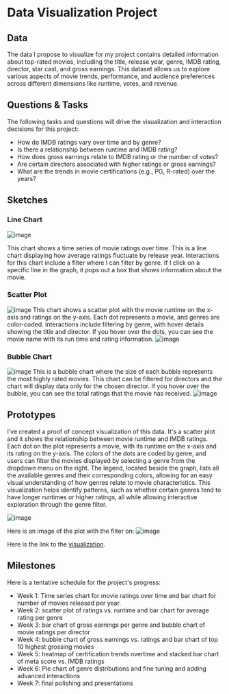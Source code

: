 # Data Visualization Project

## Data

The data I propose to visualize for my project contains detailed information about top-rated movies, including the title, release year, genre, IMDB rating, director, star cast, and gross earnings. This dataset allows us to explore various aspects of movie trends, performance, and audience preferences across different dimensions like runtime, votes, and revenue.

## Questions & Tasks

The following tasks and questions will drive the visualization and interaction decisions for this project:

* How do IMDB ratings vary over time and by genre?
* Is there a relationship between runtime and IMDB rating?
* How does gross earnings relate to IMDB rating or the number of votes?
* Are certain directors associated with higher ratings or gross earnings?
* What are the trends in movie certifications (e.g., PG, R-rated) over the years?
  
## Sketches

### Line Chart
![image](https://github.com/user-attachments/assets/26ada15e-7058-4f75-844d-37409fd2c715)

This chart shows a time series of movie ratings over time. This is a line chart displaying how average ratings fluctuate by release year. Interactions for this chart include a filter where I can filter by genre. If I click on a specific line in the graph, it pops out a box that shows information about the movie. 

### Scatter Plot
![image](https://github.com/user-attachments/assets/3cb95b2f-002a-46e8-9694-72f5e53e011a)
This chart shows a scatter plot with the movie runtime on the x-axis and ratings on the y-axis. Each dot represents a movie, and genres are color-coded. Interactions include filtering by genre, with hover details showing the title and director. If you hover over the dots, you can see the movie name with its run time and rating information.
![image](https://github.com/user-attachments/assets/74b1715c-21a7-404b-b984-409db3c24891)

### Bubble Chart
![image](https://github.com/user-attachments/assets/ba22d872-3c31-4e1a-bab8-f9ea8fa45fe2)
This is a bubble chart where the size of each bubble represents the most highly rated movies. This chart can be filtered for directors and the chart will display data only for the chosen director. If you hover over the bubble, you can see the total ratings that the movie has received.
![image](https://github.com/user-attachments/assets/7d3f4b21-2797-4714-9c0e-f5606201b056)


## Prototypes

I’ve created a proof of concept visualization of this data. It's a scatter plot and it shows the relationship between movie runtime and IMDB ratings. Each dot on the plot represents a movie, with its runtime on the x-axis and its rating on the y-axis. The colors of the dots are coded by genre, and users can filter the movies displayed by selecting a genre from the dropdown menu on the right. The legend, located beside the graph, lists all the available genres and their corresponding colors, allowing for an easy visual understanding of how genres relate to movie characteristics. This visualization helps identify patterns, such as whether certain genres tend to have longer runtimes or higher ratings, all while allowing interactive exploration through the genre filter.

![image](https://github.com/user-attachments/assets/1e0b694a-6d31-473d-99bd-3615013b96b9)

Here is an image of the plot with the filter on:
![image](https://github.com/user-attachments/assets/e1dd6dbe-dbe4-4e78-b3c1-28a42451e4ae)

Here is the link to the [visualization](https://vizhub.com/rkhan570/429e8e8914e1420590ba25713a5a95bc?mode=embed).

## Milestones

Here is a tentative schedule for the project's progress:
* Week 1: Time series chart for movie ratings over time and bar chart for number of movies released per year.
* Week 2: scatter plot of ratings vs. runtime and bar chart for average rating per genre
* Week 3: bar chart of gross earnings per genre and bubble chart of movie ratings per director
* Week 4: bubble chart of gross earnings vs. ratings and bar chart of top 10 highest grossing movies
* Week 5: heatmap of certification trends overtime and stacked bar chart of meta score vs. IMDB ratings
* Week 6: Pie chart of genre distributions and fine tuning and adding advanced interactions
* Week 7: final polishing and presentations

